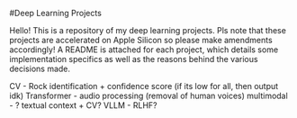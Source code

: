 #Deep Learning Projects


Hello! This is a repository of my deep learning projects. Pls note that these projects are accelerated on Apple Silicon so please make amendments accordingly! A README is attached for each project, which details some implementation specifics as well as the reasons behind the various decisions made. 

CV - Rock identification + confidence score (if its low for all, then output idk)
Transformer - audio processing (removal of human voices)
multimodal - ? textual context + CV? 
VLLM  - RLHF? 

